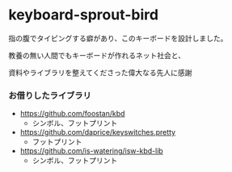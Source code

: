 # keyboard-sprout-bird

指の腹でタイピングする癖があり、このキーボードを設計しました。



教養の無い人間でもキーボードが作れるネット社会と、

資料やライブラリを整えてくださった偉大なる先人に感謝



### お借りしたライブラリ

- https://github.com/foostan/kbd
  - シンボル、フットプリント
- https://github.com/daprice/keyswitches.pretty
  - フットプリント
- https://github.com/is-watering/isw-kbd-lib
  - シンボル、フットプリント



